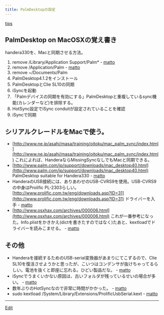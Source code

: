```yaml
---
title: PalmDesktopの設定
---
```

[tips](/tips)




## PalmDesktop on MacOSXの覚え書き

handera330を、Macと同期させる方法。

1. remove /Library/Application Support/Palm* - [matto](/matto) 
1. remove /Application/Palm - [matto](/matto) 
1. remove ~/Documents/Palm
1. PalmDesktop4.1.2をインストール
1. PalmDesktopとClie SL10の同期
1. iSyncを起動
  1. 「Palmデバイスの同期を有効にする」PalmDesktopと重複しているsync機能(カレンダーなど)を排除する。
  1. HotSync設定でiSync conduitが設定されていることを確認
1. iSyncで同期

## シリアルクレードルをMacで使う。

* [http://www.ne.jp/asahi/masa/training/oitoku/mac_palm_sync/index.html](http://www.ne.jp/asahi/masa/training/oitoku/mac_palm_sync/index.html) これによれば、HanderaならMissingSyncなしでもMacと同期できる。
* [http://www.palm.com/jp/support/downloads/mac_desktop40.html](http://www.palm.com/jp/support/downloads/mac_desktop40.html) PalmDesktop suitable for Handera330 - [matto](/matto) 
* HanderaのUSB接続には、ありあわせのUSB-CVRS9を使用。USB-CVRS9の中身はProlific PL-2303らしい。 [http://www.prolific.com.tw/eng/downloads.asp?ID=31](http://www.prolific.com.tw/eng/downloads.asp?ID=31) ドライバーを入手 - [matto](/matto) 
* [http://www.osxhax.com/archives/000006.html](http://www.osxhax.com/archives/000006.html) これが一番参考になった。Info.plistをかきかえ(dictを書きたすのではなく)たあと、kextloadでドライバーを読みこませる。 - [matto](/matto) 

## その他

* Handeraを接続するためのUSB-serial変換器があまりにてこずるので、Clie SL10を復活させようかと思ったが、こいつはコンデンサが抜けちゃってるらしい。電池を抜くと即座に忘れる。ひどい製品だな。 - [matto](/matto) 
* iSyncでうまくいかない原因は、古いフォルダが残っているせいの場合が多い。 - [matto](/matto) 
* 数年ぶりのHotSyncなので非常に時間がかかった。 - [matto](/matto) 
* sudo kextload /System/Library/Extensions/ProlificUsbSerial.kext  - [matto](/matto) 
<!--  -->




----
[Edit](https://github.com/vitroid/vitroid.github.io/edit/master/MD/PalmDesktopの設定.md)
